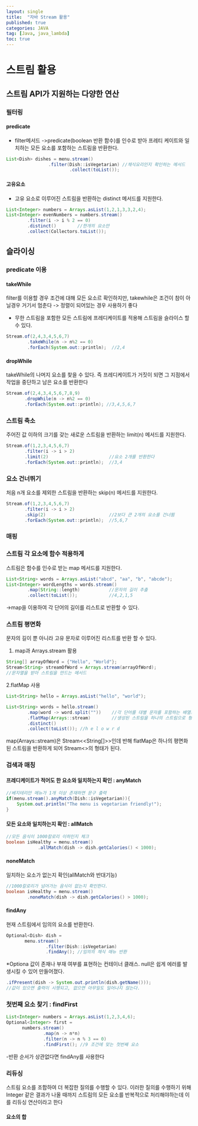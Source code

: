 ```yaml
---
layout: single
title:  "자바 Stream 활용"
published: true
categories: JAVA
tag: [Java, java_lambda]
toc: true
---
```


# 스트림 활용

## 스트림 API가 지원하는 다양한 연산

### 필터링
#### predicate
* filter메서드 ->predicate(boolean 반환 함수)를 인수로 받아 프레티 케이트와 일치하는 모든 요소를 포함하는 스트림을 반환한다.

```java
List<Dish> dishes = menu.stream()
                .filter(Dish::isVegetarian) //채식요리인지 확인하는 메서드
                        .collect(toList());
```

#### 고유요소
* 고유 요소로 이루어진 스트림을 반환하는 distinct 메서드를 지원한다.

```java
List<Integer> numbers = Arrays.asList(1,2,1,3,3,2,4);
List<Integer> evenNumbers = numbers.stream()
        .filter(i -> i % 2 == 0)
        .distinct()        //한개의 요소만
        .collect(Collectors.toList());
```    
## 슬라이싱

### predicate 이용
#### takeWhile
 filter를 이용할 경우 조건에 대해 모든 요소르 확인하지만, takewhile은 조건이 참이 아닐경우 거기서 멈춘다 -> 정렬이 되어있는 경우 사용하기 좋다
* 무한 스트림을 포함한 모든 스트림에 프레디케이트를 적용해 스트림을 슬라이스 할 수 있다.
```java
Stream.of(2,4,3,4,5,6,7)
        .takeWhile(n -> n%2 == 0)
        .forEach(System.out::println);  //2,4
```

#### dropWhile
 takeWhile의 나머지 요소를 찾을 수 있다. 즉 프레디케이트가 거짓이 되면 그 지점에서 작업을 중단하고 남은 요소를 반환한다
 
 ```java
Stream.of(2,4,3,4,5,6,7,8,9)
        .dropWhile(n -> n%2 == 0)
        .forEach(System.out::println); //3,4,5,6,7
```

### 스트림 축소 
 주어진 값 이하의 크기를 갖는 새로운 스트림을 반환하는 limit(n) 메서드를 지원한다.

 ```java
Stream.of(1,2,3,4,5,6,7)
        .filter(i -> i > 2)
        .limit(2)                       //요소 2개를 반환한다
        .forEach(System.out::println);  //3,4
```

### 요소 건너뛰기
 처음 n개 요소를 제외한 스트림을 반환하는 skip(n) 메서드를 지원한다.

 ```java
Stream.of(1,2,3,4,5,6,7)
        .filter(i -> i > 2)
        .skip(2)                        //2보다 큰 2개의 요소를 건너뜀
        .forEach(System.out::println);  //5,6,7
```

### 매핑
### 스트림 각 요소에 함수 적용하게
스트림은 함수를 인수로 받는 map 메서드를 지원한다.

```java
List<String> words = Arrays.asList("abcd", "aa", "b", "abcde");
List<Integer> wordLengths = words.stream()
        .map(String::length)           //문자의 길이 추출
        .collect(toList());            //4,2,1,5
```
->map을 이용하여 각 단어의 길이를 리스트로 반환할 수 있다.

### 스트림 평면화
 문자의 길이 뿐 아니라 고유 문자로 이루어진 리스트를 반환 할 수 있다.

1. map과 Arrays.stream 활용
```java
String[] arrayOfWord = {"Hello", "World"};
Stream<String> streamOfWord = Arrays.stream(arrayOfWord); 
//문자열을 받아 스트림을 만드는 메서드
```

2.flatMap 사용
```java
List<String> hello = Arrays.asList("hello", "world");

List<String> words = hello.stream()
        .map(word -> word.split(""))    //각 단어를 대별 문자를 포함하는 배열로 변환
        .flatMap(Arrays::stream)        //생성된 스트림을 하나의 스트림으로 평면화
        .distinct()
        .collect(toList()); //h e l o w r d
```
map(Arrays::stream)은 Stream<<String[]>>인데 반해 flatMap은 하나의 평면화된 스트림을 반환하게 되어 Stream<<String>>의 형태가 된다.

### 검색과 매칭
#### 프레디케이트가 적어도 한 요소와 일치하는지 확인 : anyMatch

```java
//베지테리안 메뉴가 1개 이상 존재하면 문구 출력
if(menu.stream().anyMatch(Dish::isVegetarian)){
    System.out.println("The menu is vegetarian friendly!");
}
```

#### 모든 요소와 일치하는지 확인 : allMatch

```java
//모든 음식이 1000칼로리 이하인지 체크
boolean isHealthy = menu.stream()
            .allMatch(dish -> dish.getCalories() < 1000);
```

#### noneMatch
일치하는 요소가 없는지 확인(allMatch와 반대기능)
```java
//1000칼로리가 넘어가는 음식이 없는지 확인한다.
boolean isHealthy = menu.stream()
        .noneMatch(dish -> dish.getCalories() > 1000);
```
#### findAny
 현재 스트림에서 임의의 요소를 반환한다.
 ```java
Optional<Dish> dish =
        menu.stream()
                .filter(Dish::isVegetarian)
                .findAny(); //임의의 채식 매뉴 반환
 ```

 *Optiona<T>
  값이 존재나 부재 여부를 표현하는 컨테이너 클래스. null은 쉽게 에러를 발생시킬 수 있어 만들어졌다.

  ```java
  .ifPresent(dish -> System.out.println(dish.getName()));
  //값이 있으면 출력이 시행되고, 없으면 아무일도 일어나지 않는다.
  ```

  ### 첫번째 요소 찾기 : findFirst

  ```java
List<Integer> numbers = Arrays.asList(1,2,3,4,6);
Optional<Integer> first = 
        numbers.stream()
                .map(n -> n*n)
                .filter(n -> n % 3 == 0)
                .findFirst(); //9 조건에 맞는 첫번째 요소
  ```
  -반환 순서가 상관없다면 findAny를 사용한다

### 리듀싱
 스트림 요소를 조합하여 더 복잡한 질의를 수행할 수 있다. 이러한 질의를 수행하기 위해 Integer 같은 결과가 나올 때까지 스트림의 모든 요소를 반복적으로 처리해야하는데 이를 리듀싱 연산이라고 한다

#### 요소의 합


